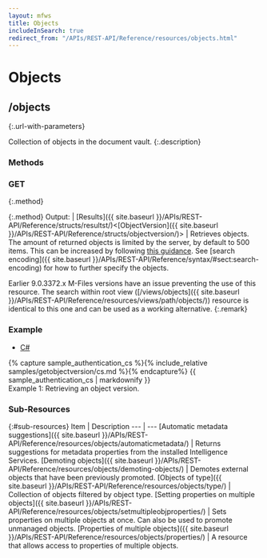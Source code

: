 ```yaml
---
layout: mfws
title: Objects
includeInSearch: true
redirect_from: "/APIs/REST-API/Reference/resources/objects.html"
---
```


# Objects

## /objects
{:.url-with-parameters}

Collection of objects in the document vault.
{:.description}

### Methods

### GET
{:.method}

{:.method}
Output: | [Results]({{ site.baseurl }}/APIs/REST-API/Reference/structs/resultst/)<[ObjectVersion]({{ site.baseurl }}/APIs/REST-API/Reference/structs/objectversion/)>
| Retrieves objects. The amount of returned objects is limited by the server, by default to 500 items.  This can be increased by following [this guidance](https://developer.m-files.com/APIs/REST-API/Searching/#increasing-the-number-of-results). See [search encoding]({{ site.baseurl }}/APIs/REST-API/Reference/syntax/#sect:search-encoding) for how to further specify the objects. 

Earlier 9.0.3372.x M-Files versions have an issue preventing the use of this resource.  The search within root view ([/views/objects]({{ site.baseurl }}/APIs/REST-API/Reference/resources/views/path/objects/)) resource is identical to this one and can be used as a working alternative.
{:.remark}

### Example

<div class="sample" id="example-1">
	<div class="sample-code">
		<ul>
			<li><a href="#example-1-code-cs">C#</a></li>
		</ul>
		<div id="example-1-code-cs">
			{% capture sample_authentication_cs %}{% include_relative samples/getobjectversion/cs.md %}{% endcapture%}
			{{ sample_authentication_cs | markdownify }}
		</div>
	</div>
	<div class="caption">
		<span class="caption-label">Example 1:</span>
		Retrieving an object version.
	</div>
</div>

### Sub-Resources

{:#sub-resources}
Item | Description
--- | ---
[Automatic metadata suggestions]({{ site.baseurl }}/APIs/REST-API/Reference/resources/objects/automaticmetadata/) | Returns suggestions for metadata properties from the installed Intelligence Services.
[Demoting objects]({{ site.baseurl }}/APIs/REST-API/Reference/resources/objects/demoting-objects/) | Demotes external objects that have been previously promoted.
[Objects of type]({{ site.baseurl }}/APIs/REST-API/Reference/resources/objects/type/) | Collection of objects filtered by object type. 
[Setting properties on multiple objects]({{ site.baseurl }}/APIs/REST-API/Reference/resources/objects/setmultipleobjproperties/) | Sets properties on multiple objects at once.  Can also be used to promote unmanaged objects.
[Properties of multiple objects]({{ site.baseurl }}/APIs/REST-API/Reference/resources/objects/properties/) | A resource that allows access to properties of multiple objects. 
